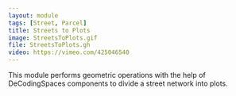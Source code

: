 ```yaml
---
layout: module
tags: [Street, Parcel]
title: Streets to Plots
image: StreetsToPlots.gif
file: StreetsToPlots.gh
video: https://vimeo.com/425046540
---
```


This module performs geometric operations with the help of DeCodingSpaces components to divide a street network into plots.
